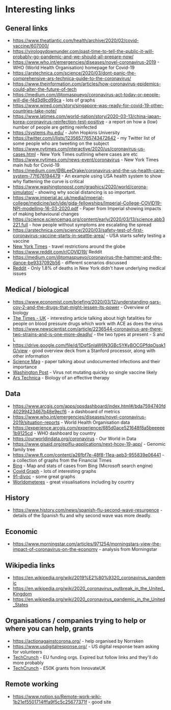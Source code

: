 # Interesting links

## General links
* https://www.theatlantic.com/health/archive/2020/02/covid-vaccine/607000/
* https://virologydownunder.com/past-time-to-tell-the-public-it-will-probably-go-pandemic-and-we-should-all-prepare-now/
* https://www.who.int/emergencies/diseases/novel-coronavirus-2019 - WHO (World Health Organisation) homepage for Covid-19
* https://arstechnica.com/science/2020/03/dont-panic-the-comprehensive-ars-technica-guide-to-the-coronavirus/
* https://www.theinformation.com/articles/how-coronavirus-epidemics-could-alter-the-future-of-tech
* https://medium.com/@tomaspueyo/coronavirus-act-today-or-people-will-die-f4d3d9cd99ca - lots of graphs
* https://www.wired.com/story/singapore-was-ready-for-covid-19-other-countries-take-note/
* https://www.latimes.com/world-nation/story/2020-03-13/china-japan-korea-coronavirus-reinfection-test-positive - a report on how a (low) number of people are getting reinfected
* https://systems.jhu.edu/ - John Hopkins University
* https://twitter.com/i/lists/1235657765743472642 - my Twitter list of some people who are tweeting on the subject
* https://www.nytimes.com/interactive/2020/us/coronavirus-us-cases.html - New York Times outlining where cases are etc
* https://www.nytimes.com/news-event/coronavirus - New York Times main hub for Covid-19
* https://medium.com/@BLeeDrake/coronavirus-and-the-us-health-care-system-77f676194479 - An example using USA health system to show why flattening the curve is critical
* https://www.washingtonpost.com/graphics/2020/world/corona-simulator/ - showing why social distancing is so important.
* https://www.imperial.ac.uk/media/imperial-college/medicine/sph/ide/gida-fellowships/Imperial-College-COVID19-NPI-modelling-16-03-2020.pdf - Paper from Imperial showing impacts of making behavioural changes
* https://science.sciencemag.org/content/early/2020/03/13/science.abb3221.full - how people without symptoms are escalating the spread
* https://arstechnica.com/science/2020/03/safety-test-of-first-coronavirus-vaccine-starts-in-seattle-area/ - USA starts safety testing a vaccine
* [New York Times](https://www.nytimes.com/article/coronavirus-travel-restrictions.html) - travel restrictions around the globe
* https://www.reddit.com/r/COVID19/ Reddit
* https://medium.com/@tomaspueyo/coronavirus-the-hammer-and-the-dance-be9337092b56 - different scenarios discussed
* [Reddit](https://www.reddit.com/r/COVID19/comments/ftlqqx/nyc_health_only_18_of_deaths_in_new_york_city/) - Only 1.8% of deaths in New York didn't have underlying medical issues

## Medical / biological
* https://www.economist.com/briefing/2020/03/12/understanding-sars-cov-2-and-the-drugs-that-might-lessen-its-power - Overview of biology
* [The Times - UK](https://www.thetimes.co.uk/article/coronavirus-pandemic-men-with-high-blood-pressure-are-the-biggest-casualties-kpvpmvq6l?shareToken=0ac0d81f0cdbfc49da97fa8ae870892a) - interesting article talking about high fatalities for people on blood pressure drugs which work with ACE as does the virus
* https://www.newscientist.com/article/2236544-coronavirus-are-there-two-strains-and-is-one-more-deadly/ - the two types at present - S and L
* https://drive.google.com/file/d/1DqfSnlaW6N3GBc5YKyBOCGPfdqOsqk1G/view - good overview deck from a Stanford processor, along with other information
* [Science Mag](https://science.sciencemag.org/content/early/2020/03/13/science.abb3221.full) - paper talking about undocumented infections and their importance
* [Washington Post](https://www.washingtonpost.com/health/the-coronavirus-isnt-mutating-quickly-suggesting-a-vaccine-would-offer-lasting-protection/2020/03/24/406522d6-6dfd-11ea-b148-e4ce3fbd85b5_story.html?utm_campaign=[covid19]%20Tech%20Impac) - Virus not mutating quickly so single vaccine likely
* [Ars Technica](https://arstechnica.com/science/2020/03/covid-19-the-biology-of-an-effective-therapy/) - Biology of an effective therapy

## Data
* https://www.arcgis.com/apps/opsdashboard/index.html#/bda7594740fd40299423467b48e9ecf6 - a dashboard of metrics
* https://www.who.int/emergencies/diseases/novel-coronavirus-2019/situation-reports - World Health Organisation data
* https://experience.arcgis.com/experience/685d0ace521648f8a5beeeee1b9125cd - WHO dashboard by country
* https://ourworldindata.org/coronavirus - Our World in Data
* https://www.gisaid.org/epiflu-applications/next-hcov-19-app/ - Genomic family tree
* https://www.ft.com/content/a26fbf7e-48f8-11ea-aeb3-955839e06441 - a collection of graphs from the Financial Times
* [Bing](https://bing.com/covid) - Map and stats of cases from Bing (Microsoft search engine)
* [Covid Graph](https://www.covidgraph.com/p/coronavirus.html) - lots of interesting graphs
* [91-divoc](http://91-divoc.com/pages/covid-visualization/) - some great graphs
* [Worldometeres](https://www.worldometers.info/coronavirus/) - great visualisations including by country

## History
* https://www.history.com/news/spanish-flu-second-wave-resurgence - details of the Spanish flu and why second wave was more deadly.

## Economic
* https://www.morningstar.com/articles/971254/morningstars-view-the-impact-of-coronavirus-on-the-economy - analysis from Morningstar

## Wikipedia links
* https://en.wikipedia.org/wiki/2019%E2%80%9320_coronavirus_pandemic
* https://en.wikipedia.org/wiki/2020_coronavirus_outbreak_in_the_United_Kingdom
* https://en.wikipedia.org/wiki/2020_coronavirus_pandemic_in_the_United_States

## Organisations / companies trying to help or where you can help, grants
* https://actionagainstcorona.org/ - help organised by Norrsken
* https://www.usdigitalresponse.org/ - US digital response team asking for volunteers
* [TechCrunch](https://techcrunch.com/2020/03/16/startups-developing-tech-to-combat-covid-19-urged-to-apply-for-fast-track-eu-funding/) - EU funding orgs. Expired but follow links and they'll do more probably
* [TechCrunch](https://techcrunch.com/2020/04/03/in-the-wake-of-covid-19-uk-puts-up-20m-in-grants-to-develop-resilient-tech-for-critical-industries/) - £50K grants from InnovateUK

## Remote working
* https://www.notion.so/Remote-work-wiki-1b21ef5501714fffa9f5c5c25677371f - good site
